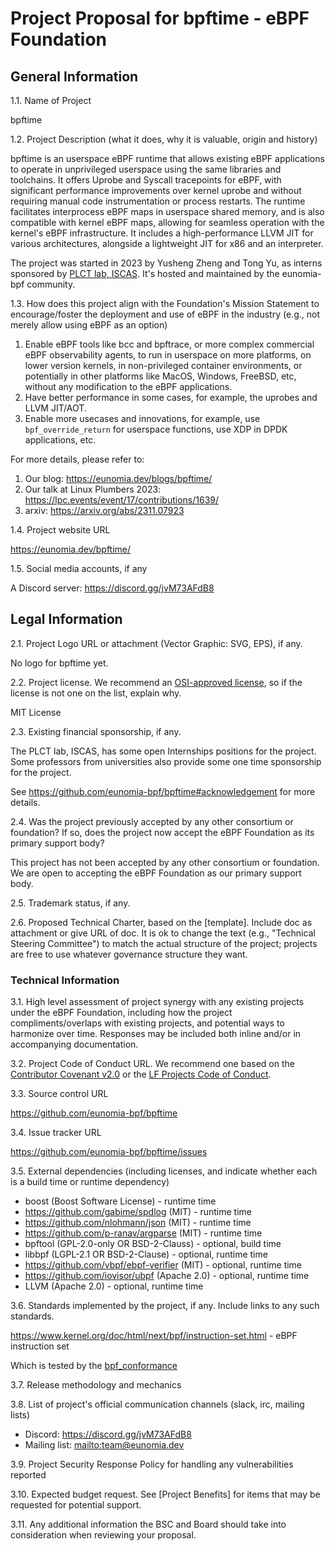 # Project Proposal for bpftime - eBPF Foundation  

## General Information

1.1. Name of Project

bpftime

1.2. Project Description (what it does, why it is valuable, origin and history)

bpftime is an userspace eBPF runtime that allows existing eBPF applications to operate in unprivileged userspace using the same libraries and toolchains. It offers Uprobe and Syscall tracepoints for eBPF, with significant performance improvements over kernel uprobe and without requiring manual code instrumentation or process restarts. The runtime facilitates interprocess eBPF maps in userspace shared memory, and is also compatible with kernel eBPF maps, allowing for seamless operation with the kernel's eBPF infrastructure. It includes a high-performance LLVM JIT for various architectures, alongside a lightweight JIT for x86 and an interpreter.

The project was started in 2023 by Yusheng Zheng and Tong Yu, as interns sponsored by [PLCT lab, ISCAS](https://plctlab.github.io/). It's hosted and maintained by the eunomia-bpf community.

1.3. How does this project align with the Foundation's Mission Statement to encourage/foster the deployment and use of eBPF in the industry (e.g., not merely allow using eBPF as an option)

1. Enable eBPF tools like bcc and bpftrace, or more complex commercial eBPF observability agents, to run in userspace on more platforms, on lower version kernels, in non-privileged container environments, or potentially in other platforms like MacOS, Windows, FreeBSD, etc, without any modification to the eBPF applications.
2. Have better performance in some cases, for example, the uprobes and LLVM JIT/AOT.
3. Enable more usecases and innovations, for example, use `bpf_override_return` for userspace functions, use XDP in DPDK applications, etc.

For more details, please refer to:

1. Our blog: <https://eunomia.dev/blogs/bpftime/>
2. Our talk at Linux Plumbers 2023: <https://lpc.events/event/17/contributions/1639/>
3. arxiv: <https://arxiv.org/abs/2311.07923>

1.4. Project website URL

<https://eunomia.dev/bpftime/>

1.5. Social media accounts, if any

A Discord server: <https://discord.gg/jvM73AFdB8>

## Legal Information

2.1. Project Logo URL or attachment (Vector Graphic: SVG, EPS), if any.

No logo for bpftime yet.

2.2. Project license.  We recommend an [OSI-approved license](https://opensource.org/licenses), so if the license is not one on the list, explain why.

MIT License

2.3. Existing financial sponsorship, if any.

The PLCT lab, ISCAS, has some open Internships positions for the project. Some professors from universities also provide some one time sponsorship for the project.

See <https://github.com/eunomia-bpf/bpftime#acknowledgement> for more details.

2.4. Was the project previously accepted by any other consortium or foundation?
     If so, does the project now accept the eBPF Foundation as its primary support
     body?

This project has not been accepted by any other consortium or foundation. We are open to accepting the eBPF Foundation as our primary support body.

2.5. Trademark status, if any.

2.6. Proposed Technical Charter, based on the [template].
Include doc as attachment or give URL of doc.  It is ok to change the
text (e.g., "Technical Steering Committee") to match the actual structure of
the project; projects are free to use whatever governance structure they want.

### Technical Information

3.1. High level assessment of project synergy with any existing projects under the eBPF Foundation, including how the project compliments/overlaps with existing projects, and potential ways to harmonize over time. Responses may be included both inline and/or in accompanying documentation.

3.2. Project Code of Conduct URL.  We recommend one based on the [Contributor Covenant v2.0](https://www.contributor-covenant.org/version/2/0/code_of_conduct/) or the [LF Projects Code of Conduct](https://lfprojects.org/policies/code-of-conduct/).

3.3. Source control URL

<https://github.com/eunomia-bpf/bpftime>

3.4. Issue tracker URL

<https://github.com/eunomia-bpf/bpftime/issues>

3.5. External dependencies (including licenses, and indicate whether each is a build time or runtime dependency)

- boost (Boost Software License) - runtime time
- <https://github.com/gabime/spdlog> (MIT) - runtime time
- <https://github.com/nlohmann/json> (MIT) - runtime time
- <https://github.com/p-ranav/argparse> (MIT) - runtime time
- bpftool (GPL-2.0-only OR BSD-2-Clauss) - optional, build time
- libbpf (LGPL-2.1 OR BSD-2-Clause) - optional, runtime time
- <https://github.com/vbpf/ebpf-verifier> (MIT) - optional, runtime time
- <https://github.com/iovisor/ubpf> (Apache 2.0) - optional, runtime time
- LLVM (Apache 2.0) - optional, runtime time

3.6. Standards implemented by the project, if any. Include links to any such standards.

<https://www.kernel.org/doc/html/next/bpf/instruction-set.html> - eBPF instruction set

Which is tested by the [bpf_conformance](https://github.com/Alan-Jowett/bpf_conformance)

3.7. Release methodology and mechanics

3.8. List of project's official communication channels (slack, irc, mailing lists)

- Discord: <https://discord.gg/jvM73AFdB8>
- Mailing list: <mailto:team@eunomia.dev>

3.9. Project Security Response Policy for handling any vulnerabilities reported

3.10. Expected budget request.  See [Project Benefits] for items that may be requested for potential support.

3.11. Any additional information the BSC and Board should take into consideration when reviewing your proposal.
